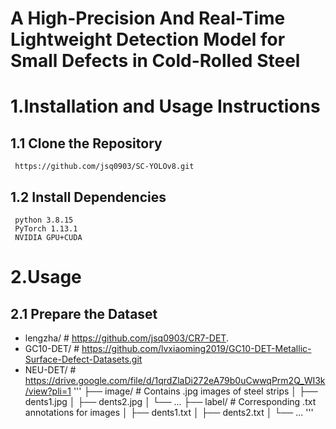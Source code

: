 # A High-Precision And Real-Time Lightweight Detection Model for Small Defects in Cold-Rolled Steel
# 1.Installation and Usage Instructions
## 1.1 Clone the Repository
     https://github.com/jsq0903/SC-YOLOv8.git
     
## 1.2 Install Dependencies
     python	3.8.15
     PyTorch 1.13.1
     NVIDIA GPU+CUDA
# 2.Usage
## 2.1 Prepare the Dataset

- lengzha/         # https://github.com/jsq0903/CR7-DET.
- GC10-DET/        # https://github.com/lvxiaoming2019/GC10-DET-Metallic-Surface-Defect-Datasets.git
- NEU-DET/         # https://drive.google.com/file/d/1qrdZlaDi272eA79b0uCwwqPrm2Q_WI3k/view?pli=1
'''
    ├── image/       # Contains .jpg images of steel strips
    │   ├── dents1.jpg
    │   ├── dents2.jpg
    │   └── ...
    ├── label/       # Corresponding .txt annotations for images
    │   ├── dents1.txt
    │   ├── dents2.txt
    │   └── ...
'''
